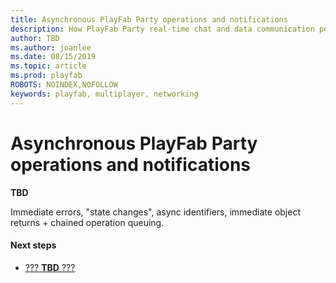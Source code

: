```yaml
---
title: Asynchronous PlayFab Party operations and notifications
description: How PlayFab Party real-time chat and data communication performs asynchronous work and notifies callers of state changes.
author: TBD
ms.author: joanlee
ms.date: 08/15/2019
ms.topic: article
ms.prod: playfab
ROBOTS: NOINDEX,NOFOLLOW
keywords: playfab, multiplayer, networking
---
```


# Asynchronous PlayFab Party operations and notifications

**TBD**

Immediate errors, "state changes", async identifiers, immediate object returns + chained operation queuing.


#### Next steps
* [??? **TBD** ???](???)
